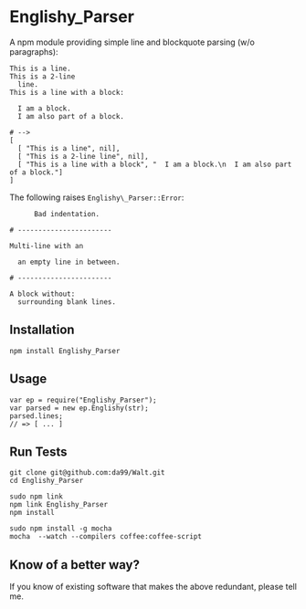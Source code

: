 
Englishy_Parser
================

A npm module providing simple line and blockquote parsing (w/o paragraphs):

    This is a line.
    This is a 2-line
      line.
    This is a line with a block:
      
      I am a block.
      I am also part of a block.

    # -->
    [ 
      [ "This is a line", nil],
      [ "This is a 2-line line", nil],
      [ "This is a line with a block", "  I am a block.\n  I am also part of a block."]
    ]

The following raises `Englishy\_Parser::Error`:

          Bad indentation.
          
    # -----------------------
    
    Multi-line with an
      
      an empty line in between.

    # -----------------------
    
    A block without:
      surrounding blank lines.
      


Installation
------------

    npm install Englishy_Parser

Usage
------

    var ep = require("Englishy_Parser");
    var parsed = new ep.Englishy(str);
    parsed.lines; 
    // => [ ... ]


Run Tests
---------

    git clone git@github.com:da99/Walt.git
    cd Englishy_Parser
    
    sudo npm link
    npm link Englishy_Parser
    npm install

    sudo npm install -g mocha
    mocha  --watch --compilers coffee:coffee-script 

Know of a better way?
-----------------------------

If you know of existing software that makes the above redundant,
please tell me.

